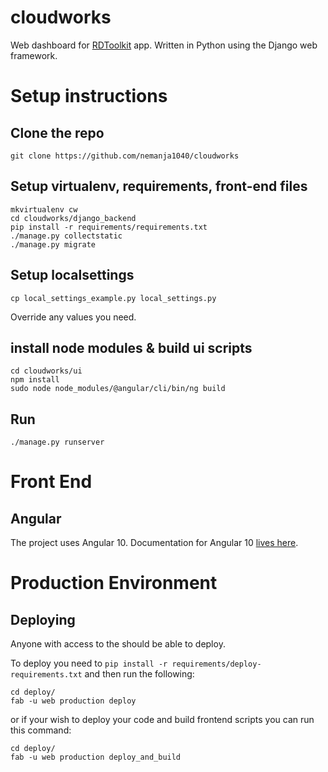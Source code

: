 # cloudworks


Web dashboard for [RDToolkit](https://github.com/dimagi/rd-toolkit/tree/master/app/src/main/java/org/rdtoolkit/) app.
Written in Python using the Django web framework.


# Setup instructions


## Clone the repo

```
git clone https://github.com/nemanja1040/cloudworks
```

## Setup virtualenv, requirements, front-end files

```
mkvirtualenv cw
cd cloudworks/django_backend
pip install -r requirements/requirements.txt
./manage.py collectstatic
./manage.py migrate
```

## Setup localsettings

```
cp local_settings_example.py local_settings.py
```

Override any values you need.

## install node modules & build ui scripts

```
cd cloudworks/ui
npm install
sudo node node_modules/@angular/cli/bin/ng build 
```

## Run

```
./manage.py runserver
```


# Front End


## Angular

The project uses Angular 10.
Documentation for Angular 10 [lives here](https://angular.io/docs).


# Production Environment


## Deploying

Anyone with access to the should be able to deploy.

To deploy you need to `pip install -r requirements/deploy-requirements.txt` and then run the following:

```
cd deploy/
fab -u web production deploy
```

or if your wish to deploy your code and build frontend scripts you can run this command:

```
cd deploy/
fab -u web production deploy_and_build
```
